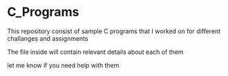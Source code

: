 # C_Programs

This repository consist of sample C programs that I worked on for different challanges and assignments

The file inside will contain relevant details about each of them

let me know if you need help with them
